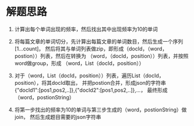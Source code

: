 # 解题思路

1. 计算出每个单词出现的频率，然后找出其中出现频率为10的单词

2. 将每篇文章的单词切分，先计算出每篇文章的单词数目，然后生成一个序列[1...count]，
然后将其与单词列表做zip，即形成（docId，（word，postion））列表，然后在转换为
（word，（docId，position））列表，并按照word做group，形成
（word，List（docId，position））

3. 对于（word，List（docId，position））列表，遍历List（docId，position），将其docId取出，
并把postion合并，形成json的字符串{"docId1":[pos1,pos2,..]},{"docId2":[pos1,pos2,..]},...，
最终形成（word，postionString）

4. 将第一步找出的频率为10的单词与第三步生成的（word，postionString）做join，
然后生成题目需要的json字符串
